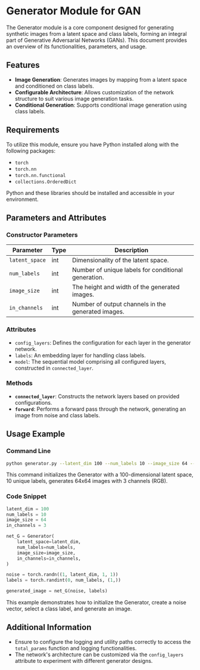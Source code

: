 # Generator Module for GAN

The Generator module is a core component designed for generating synthetic images from a latent space and class labels, forming an integral part of Generative Adversarial Networks (GANs). This document provides an overview of its functionalities, parameters, and usage.

## Features

- **Image Generation**: Generates images by mapping from a latent space and conditioned on class labels.
- **Configurable Architecture**: Allows customization of the network structure to suit various image generation tasks.
- **Conditional Generation**: Supports conditional image generation using class labels.

## Requirements

To utilize this module, ensure you have Python installed along with the following packages:

- `torch`
- `torch.nn`
- `torch.nn.functional`
- `collections.OrderedDict`

Python and these libraries should be installed and accessible in your environment.

## Parameters and Attributes

### Constructor Parameters

| Parameter      | Type | Description                                         |
| -------------- | ---- | --------------------------------------------------- |
| `latent_space` | int  | Dimensionality of the latent space.                 |
| `num_labels`   | int  | Number of unique labels for conditional generation. |
| `image_size`   | int  | The height and width of the generated images.       |
| `in_channels`  | int  | Number of output channels in the generated images.  |

### Attributes

- `config_layers`: Defines the configuration for each layer in the generator network.
- `labels`: An embedding layer for handling class labels.
- `model`: The sequential model comprising all configured layers, constructed in `connected_layer`.

### Methods

- **`connected_layer`**: Constructs the network layers based on provided configurations.
- **`forward`**: Performs a forward pass through the network, generating an image from noise and class labels.

## Usage Example

### Command Line

```sh
python generator.py --latent_dim 100 --num_labels 10 --image_size 64 --in_channels 3 --netG
```

This command initializes the Generator with a 100-dimensional latent space, 10 unique labels, generates 64x64 images with 3 channels (RGB).

### Code Snippet

```python
latent_dim = 100
num_labels = 10
image_size = 64
in_channels = 3

net_G = Generator(
    latent_space=latent_dim,
    num_labels=num_labels,
    image_size=image_size,
    in_channels=in_channels,
)

noise = torch.randn((1, latent_dim, 1, 1))
labels = torch.randint(0, num_labels, (1,))

generated_image = net_G(noise, labels)
```

This example demonstrates how to initialize the Generator, create a noise vector, select a class label, and generate an image.

## Additional Information

- Ensure to configure the logging and utility paths correctly to access the `total_params` function and logging functionalities.
- The network's architecture can be customized via the `config_layers` attribute to experiment with different generator designs.
